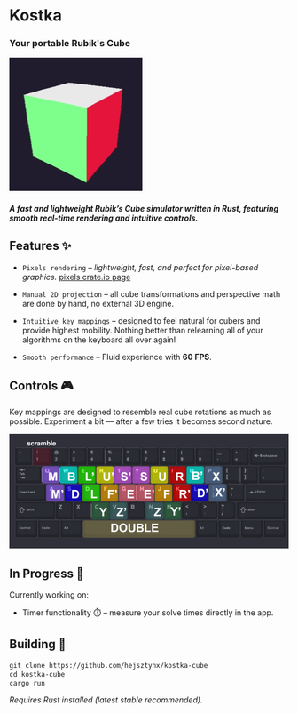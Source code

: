 # Kostka

### Your portable Rubik's Cube

![Cube of God](readme/cube.gif)

##### A fast and lightweight Rubik’s Cube simulator written in Rust, featuring smooth real-time rendering and intuitive controls.

## Features ✨

- `Pixels rendering` *– lightweight, fast, and perfect for pixel-based graphics.* [pixels crate.io page](https://crates.io/crates/pixels)


- `Manual 2D projection` – all cube transformations and perspective math are done by hand, no external 3D engine.

- `Intuitive key mappings` – designed to feel natural for cubers and provide highest mobility. Nothing better than relearning all of your algorithms on the keyboard all over again!

- `Smooth performance` – Fluid experience with **60 FPS**.

## Controls 🎮

Key mappings are designed to resemble real cube rotations as much as possible. Experiment a bit — after a few tries it becomes second nature.

![controls](readme/controls.png)

## In Progress 🚧

Currently working on:

- Timer functionality ⏱️ – measure your solve times directly in the app.

## Building 🔧

```
git clone https://github.com/hejsztynx/kostka-cube
cd kostka-cube
cargo run
```

*Requires Rust installed (latest stable recommended).*